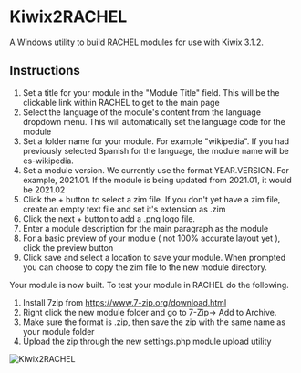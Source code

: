 # Kiwix2RACHEL
A Windows utility to build RACHEL modules for use with Kiwix 3.1.2. 

## Instructions

1. Set a title for your module in the "Module Title" field. This will be the clickable link within RACHEL to get to the main page
2. Select the language of the module's content from the language dropdown menu. This will automatically set the language code for the module 
3. Set a folder name for your module. For example "wikipedia". If you had previously selected Spanish for the language, the module name will be es-wikipedia.
4. Set a module version. We currently use the format YEAR.VERSION. For example, 2021.01. If the module is being updated from 2021.01, it would be 2021.02
5. Click the + button to select a zim file. If you don't yet have a zim file, create an empty text file and set it's extension as .zim
6. Click the next + button to add a .png logo file.
7. Enter a module description for the main paragraph as the module
8. For a basic preview of your module ( not 100% accurate layout yet ), click the preview button 
9. Click save and select a location to save your module. When prompted you can choose to copy the zim file to the new module directory.

Your module is now built. To test your module in RACHEL do the following.

1. Install 7zip from https://www.7-zip.org/download.html
2. Right click the new module folder and go to 7-Zip-> Add to Archive. 
3. Make sure the format is .zip, then save the zip with the same name as your module folder
4. Upload the zip through the new settings.php module upload utility

![Kiwix2RACHEL](https://user-images.githubusercontent.com/47008209/120028572-b3b08380-bfa9-11eb-9ba2-aba2983e0292.png)

